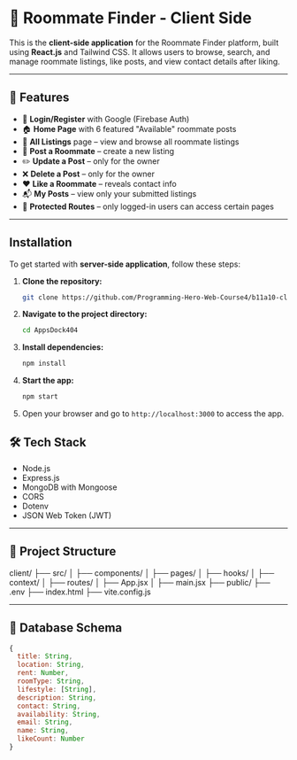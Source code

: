 # 🏡 Roommate Finder - Client Side

This is the **client-side application** for the Roommate Finder platform, built using **React.js** and Tailwind CSS. It allows users to browse, search, and manage roommate listings, like posts, and view contact details after liking.

---

## 🌟 Features

- 🔐 **Login/Register** with Google (Firebase Auth)
- 🏠 **Home Page** with 6 featured "Available" roommate posts
- 📜 **All Listings** page – view and browse all roommate listings
- 📝 **Post a Roommate** – create a new listing
- ✏️ **Update a Post** – only for the owner
- ❌ **Delete a Post** – only for the owner
- ❤️ **Like a Roommate** – reveals contact info
- 📬 **My Posts** – view only your submitted listings
- 🔐 **Protected Routes** – only logged-in users can access certain pages

---

## Installation

To get started with **server-side application**, follow these steps:

1. **Clone the repository:**
    ```bash
    git clone https://github.com/Programming-Hero-Web-Course4/b11a10-client-side-noornabi-noor.git
    ```

2. **Navigate to the project directory:**
    ```bash
    cd AppsDock404
    ```

3. **Install dependencies:**
    ```bash
    npm install
    ```

4. **Start the app:**
    ```bash
    npm start
    ```

5. Open your browser and go to `http://localhost:3000` to access the app.


## 🛠️ Tech Stack

- Node.js
- Express.js
- MongoDB with Mongoose
- CORS
- Dotenv
- JSON Web Token (JWT)

---

## 📁 Project Structure
client/
├── src/
│   ├── components/
│   ├── pages/
│   ├── hooks/
│   ├── context/
│   ├── routes/
│   ├── App.jsx
│   ├── main.jsx
├── public/
├── .env
├── index.html
├── vite.config.js


---

## 🧪 Database Schema

```js
{
  title: String,
  location: String,
  rent: Number,
  roomType: String,
  lifestyle: [String],
  description: String,
  contact: String,
  availability: String,
  email: String,
  name: String,
  likeCount: Number
}
